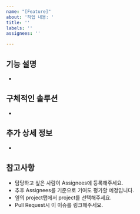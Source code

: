 ```yaml
---
name: "[Feature]"
about: '작업 내용: '
title: ''
labels: ''
assignees: ''

---
```


## **기능 설명**
- 
## **구체적인 솔루션**
- 
## **추가 상세 정보**
- 
## 참고사항
- 담당하고 싶은 사람이 Assignees에 등록해주세요.
- 추후 Assignees를 기준으로 기여도 평가할 예정입니다.
- 옆의 project탭에서 project를 선택해주세요.
- Pull Request시 이 이슈를 링크해주세요.
